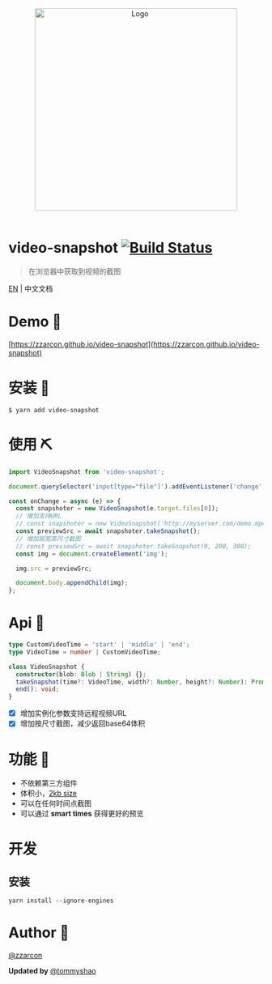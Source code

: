 <div align="center">
  <img src="video-snapshot.gif" alt="Logo" height="400">
  <br><br>
</div>

# video-snapshot [![Build Status](https://travis-ci.org/zzarcon/video-snapshot.svg?branch=master)](https://travis-ci.org/zzarcon/video-snapshot)
> 在浏览器中获取到视频的截图

[EN](https://github.com/Kuaizi-co/video-snapshot) | 中文文档

# Demo 💅
[https://zzarcon.github.io/video-snapshot](https://zzarcon.github.io/video-snapshot)

# 安装 🚀

```
$ yarn add video-snapshot
```

# 使用 ⛏

```javascript
import VideoSnapshot from 'video-snapshot';

document.querySelector('input[type="file"]').addEventListener('change', onChange);

const onChange = async (e) => {
  const snapshoter = new VideoSnapshot(e.target.files[0]);
  // 增加支持URL
  // const snapshoter = new VideoSnapshot('http://myserver.com/demo.mp4');
  const previewSrc = await snapshoter.takeSnapshot();
  // 增加按宽高尺寸截图
  // const previewSrc = await snapshoter.takeSnapshot(0, 200, 300);
  const img = document.createElement('img');

  img.src = previewSrc;

  document.body.appendChild(img);
};
```

# Api 👀

```typescript
type CustomVideoTime = 'start' | 'middle' | 'end';
type VideoTime = number | CustomVideoTime;

class VideoSnapshot {
  constructor(blob: Blob | String) {};
  takeSnapshot(time?: VideoTime, width?: Number, height?: Number): Promise<string>;
  end(): void;
}
```

- [x] 增加实例化参数支持远程视频URL
- [x] 增加按尺寸截图，减少返回base64体积  

# 功能 💸

* 不依赖第三方组件
* 体积小，[2kb size](https://bundlephobia.com/result?p=video-snapshot@1.0.1)
* 可以在任何时间点截图
* 可以通过 **smart times** 获得更好的预览
  
# 开发

## 安装

```
yarn install --ignore-engines
```

# Author 🦄

[@zzarcon](https://twitter.com/zzarcon)

**Updated by**
[@tommyshao](https://github.com/tomieric)